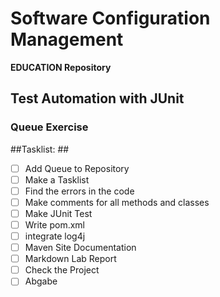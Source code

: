 # Software Configuration Management #

**EDUCATION Repository**

## Test Automation with JUnit ##

### Queue Exercise ###

##Tasklist: ##
- [ ] Add Queue to Repository
- [ ] Make a Tasklist
- [ ] Find the errors in the code
- [ ] Make comments for all methods and classes
- [ ] Make JUnit Test
- [ ] Write pom.xml
- [ ] integrate log4j
- [ ] Maven Site Documentation
- [ ] Markdown Lab Report
- [ ] Check the Project
- [ ] Abgabe
